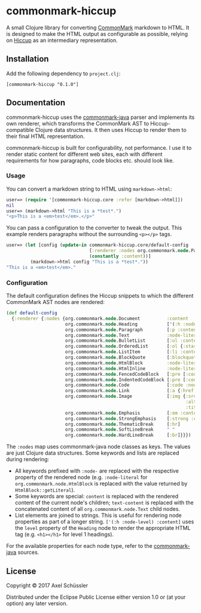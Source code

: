 # commonmark-hiccup

A small Clojure library for converting [CommonMark][1] markdown to HTML. It is
designed to make the HTML output as configurable as possible, relying
on [Hiccup][2] as an intermediary representation.

[1]: http://spec.commonmark.org/
[2]: https://github.com/weavejester/hiccup


## Installation

Add the following dependency to `project.clj`:

    [commonmark-hiccup "0.1.0"]


## Documentation

commonmark-hiccup uses the [commonmark-java][3] parser and implements its own
renderer, which transforms the CommonMark AST to Hiccup-compatible Clojure data
structures. It then uses Hiccup to render them to their final HTML
representation.

commonmark-hiccup is built for configurability, not performance. I use it to
render static content for different web sites, each with different requirements
for how paragraphs, code blocks etc. should look like.

[3]: https://github.com/atlassian/commonmark-java


### Usage

You can convert a markdown string to HTML using `markdown->html`:

```clojure
user=> (require '[commonmark-hiccup.core :refer [markdown->html]])
nil
user=> (markdown->html "This is a *test*.")
"<p>This is a <em>test</em>.</p>"

```

You can pass a configuration to the converter to tweak the output. This example
renders paragraphs without the surrounding `<p></p>` tags.

```clojure
user=> (let [config (update-in commonmark-hiccup.core/default-config
                               [:renderer :nodes org.commonmark.node.Paragraph]
                               (constantly :content))]
         (markdown->html config "This is a *test*."))
"This is a <em>test</em>."
```

### Configuration

The default configuration defines the Hiccup snippets to which the different
CommonMark AST nodes are rendered:

```clojure
(def default-config
  {:renderer {:nodes {org.commonmark.node.Document          :content
                      org.commonmark.node.Heading           ['(:h :node-level) :content]
                      org.commonmark.node.Paragraph         [:p :content]
                      org.commonmark.node.Text              :node-literal
                      org.commonmark.node.BulletList        [:ul :content]
                      org.commonmark.node.OrderedList       [:ol {:start :node-startNumber} :content]
                      org.commonmark.node.ListItem          [:li :content-tight]
                      org.commonmark.node.BlockQuote        [:blockquote :content]
                      org.commonmark.node.HtmlBlock         :node-literal
                      org.commonmark.node.HtmlInline        :node-literal
                      org.commonmark.node.FencedCodeBlock   [:pre [:code {:class :node-info} :node-literal]]
                      org.commonmark.node.IndentedCodeBlock [:pre [:code :node-literal]]
                      org.commonmark.node.Code              [:code :node-literal]
                      org.commonmark.node.Link              [:a {:href :node-destination} :content]
                      org.commonmark.node.Image             [:img {:src   :node-destination
                                                                   :alt   :text-content
                                                                   :title :node-title}]
                      org.commonmark.node.Emphasis          [:em :content]
                      org.commonmark.node.StrongEmphasis    [:strong :content]
                      org.commonmark.node.ThematicBreak     [:hr]
                      org.commonmark.node.SoftLineBreak     " "
                      org.commonmark.node.HardLineBreak     [:br]}}})
```

The `:nodes` map uses commonmark-java node classes as keys. The values are just
Clojure data structures. Some keywords and lists are replaced during rendering:

* All keywords prefixed with `:node-` are replaced with the respective property
  of the rendered node (e.g. `:node-literal` for `org.commonmark.node.HtmlBlock`
  is replaced with the value returned by `HtmlBlock::getLiteral`).
* Some keywords are special: `content` is replaced with the rendered content of
  the current node's children; `text-content` is replaced with the concatenated
  content of all `org.commonmark.node.Text` child nodes.
* List elements are joined to strings. This is useful for rendering node
  properties as part of a longer string. `['(:h :node-level) :content]`
  uses the `level` property of the `Heading` node to render the appropriate HTML
  tag (e.g. `<h1></h1>` for level 1 headings).

For the available properties for each node type, refer to
the [commonmark-java][3] sources.


## License

Copyright © 2017 Axel Schüssler

Distributed under the Eclipse Public License either version 1.0 or (at
your option) any later version.
